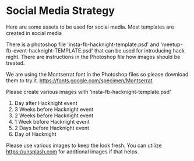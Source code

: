 # Social Media Strategy
Here are some assets to be used for social media. Most templates are created in social media

There is a photoshop file 'insta-fb-hacknight-template.psd' and 'meetup-fb-event-hacknight-TEMPLATE.psd' that can be used for introducing hack night. There are instructions in the Photoshop file how images should be treated.

We are using the Montserrat font in the Photoshop files so please download them to try it.
https://fonts.google.com/specimen/Montserrat

Please create various images with 'insta-fb-hacknight-template.psd'

1. Day after Hacknight event
2. 3 Weeks before Hacknight event
3. 2 Weeks before Hacknight event
4. 1 Week before Hacknight event
5. 2 Days before Hacknight event
6. Day of Hacknight

Please use various images to keep the look fresh. You can utilize https://unsplash.com for addtional images if that helps.

